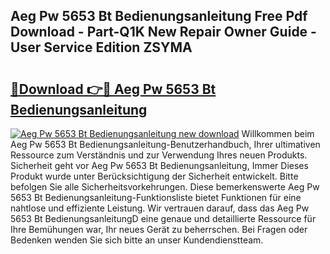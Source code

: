 ## Aeg Pw 5653 Bt Bedienungsanleitung Free Pdf Download - Part-Q1K New Repair Owner Guide - User Service Edition ZSYMA

# <h2><a href="http://df5q2qi.blite.top/?on=Aeg+Pw+5653+Bt+Bedienungsanleitung">🔗Download 👉🔴 Aeg Pw 5653 Bt Bedienungsanleitung</a></h2>

[![Aeg Pw 5653 Bt Bedienungsanleitung new download](https://i.imgur.com/lujVjoI.png)](http://df5q2qi.blite.top/?on=Aeg+Pw+5653+Bt+Bedienungsanleitung)
Willkommen beim Aeg Pw 5653 Bt Bedienungsanleitung-Benutzerhandbuch, Ihrer ultimativen Ressource zum Verständnis und zur Verwendung Ihres neuen Produkts. Sicherheit geht vor Aeg Pw 5653 Bt Bedienungsanleitung, Immer Dieses Produkt wurde unter Berücksichtigung der Sicherheit entwickelt. Bitte befolgen Sie alle Sicherheitsvorkehrungen. Diese bemerkenswerte Aeg Pw 5653 Bt Bedienungsanleitung-Funktionsliste bietet Funktionen für eine nahtlose und effiziente Leistung. Wir vertrauen darauf, dass das Aeg Pw 5653 Bt BedienungsanleitungD eine genaue und detaillierte Ressource für Ihre Bemühungen war, Ihr neues Gerät zu beherrschen. Bei Fragen oder Bedenken wenden Sie sich bitte an unser Kundendienstteam.
